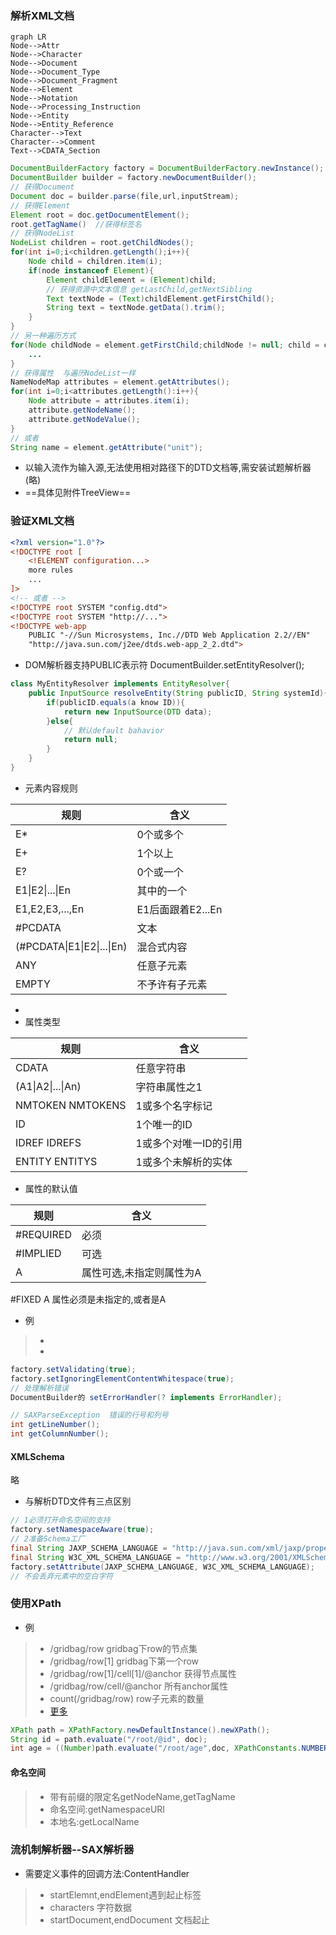 ### 解析XML文档
```
graph LR
Node-->Attr
Node-->Character
Node-->Document
Node-->Document_Type
Node-->Document_Fragment
Node-->Element
Node-->Notation
Node-->Processing_Instruction
Node-->Entity
Node-->Entity_Reference
Character-->Text
Character-->Comment
Text-->CDATA_Section
```
```java
DocumentBuilderFactory factory = DocumentBuilderFactory.newInstance();
DocumentBuilder builder = factory.newDocumentBuilder();
// 获得Document
Document doc = builder.parse(file,url,inputStream);
// 获得Element
Element root = doc.getDocumentElement();
root.getTagName()  //获得标签名
// 获得NodeList
NodeList children = root.getChildNodes();
for(int i=0;i<children.getLength();i++){
    Node child = children.item(i);
    if(node instanceof Element){
        Element childElement = (Element)child;
        // 获得资源中文本信息 getLastChild,getNextSibling
        Text textNode = (Text)childElement.getFirstChild();
        String text = textNode.getData().trim();
    }
}
// 另一种遍历方式
for(Node childNode = element.getFirstChild;childNode != null; child = childNode.getNextSibling()){
    ...
}
// 获得属性  与遍历NodeList一样
NameNodeMap attributes = element.getAttributes();
for(int i=0;i<attributes.getLength():i++){
    Node attribute = attributes.item(i);
    attribute.getNodeName();
    attribute.getNodeValue();
}
// 或者
String name = element.getAttribute("unit");
```
* 以输入流作为输入源,无法使用相对路径下的DTD文档等,需安装试题解析器(略)
* ==具体见附件TreeView==
### 验证XML文档
```xml
<?xml version="1.0"?>
<!DOCTYPE root [
    <!ELEMENT configuration...>
    more rules
    ...
]>
<!-- 或者 -->
<!DOCTYPE root SYSTEM "config.dtd">
<!DOCTYPE root SYSTEM "http://...">
<!DOCTYPE web-app
    PUBLIC "-//Sun Microsystems, Inc.//DTD Web Application 2.2//EN"
    "http://java.sun.com/j2ee/dtds.web-app_2_2.dtd">
```
* DOM解析器支持PUBLIC表示符 DocumentBuilder.setEntityResolver();
```java
class MyEntityResolver implements EntityResolver{
    public InputSource resolveEntity(String publicID, String systemId){
        if(publicID.equals(a know ID)){
            return new InputSource(DTD data);
        }else{
            // 默认default bahavior
            return null;
        }
    }
}
```
* 元素内容规则

规则 | 含义
---|---
E* | 0个或多个
E+ | 1个以上
E? | 0个或一个
E1\|E2\|...\|En|其中的一个
E1,E2,E3,...,En|E1后面跟着E2...En
#PCDATA|文本
(#PCDATA\|E1\|E2\|...\|En)|混合式内容
ANY|任意子元素
EMPTY|不予许有子元素
* <ATTLIST element attribute type default>
* 属性类型

规则 | 含义
---|---
CDATA | 任意字符串
(A1\|A2\|...\|An)| 字符串属性之1
NMTOKEN NMTOKENS|1或多个名字标记
ID|1个唯一的ID
IDREF IDREFS|1或多个对唯一ID的引用
ENTITY ENTITYS|1或多个未解析的实体
* 属性的默认值

规则 | 含义
---|---
#REQUIRED | 必须
#IMPLIED | 可选
A | 属性可选,未指定则属性为A
#FIXED A 属性必须是未指定的,或者是A
* 例
>* <!ATTLIST font style (plain|bold|italic|bold-italic) "plain">
>* <!ATTLIST size unit CDATA #IMPLIED>
```java
factory.setValidating(true);
factory.setIgnoringElementContentWhitespace(true);
// 处理解析错误
DocumentBuilder的 setErrorHandler(? implements ErrorHandler);

// SAXParseException  错误的行号和列号
int getLineNumber();
int getColumnNumber();
```
#### XMLSchema
略
* 与解析DTD文件有三点区别
```java
// 1必须打开命名空间的支持
factory.setNamespaceAware(true);
// 2准备Schema工厂
final String JAXP_SCHEMA_LANGUAGE = "http://java.sun.com/xml/jaxp/properties/schemaLanguage";
final String W3C_XML_SCHEMA_LANGUAGE = "http://www.w3.org/2001/XMLSchema";
factory.setAttribute(JAXP_SCHEMA_LANGUAGE, W3C_XML_SCHEMA_LANGUAGE);
// 不会丢弃元素中的空白字符
```
### 使用XPath
* 例
>* /gridbag/row  gridbag下row的节点集
>* /gridbag/row[1] gridbag下第一个row
>* /gridbag/row[1]/cell[1]/@anchor  获得节点属性
>* /gridbag/row/cell/@anchor  所有anchor属性
>* count(/gridbag/row)   row子元素的数量
>* [更多](http://www.zvon.org/xxl/XPathTutorial/General/examples.html)
```java
XPath path = XPathFactory.newDefaultInstance().newXPath();
String id = path.evaluate("/root/@id", doc);
int age = ((Number)path.evaluate("/root/age",doc, XPathConstants.NUMBER)).intValue();
```
#### 命名空间
>* 带有前缀的限定名getNodeName,getTagName
>* 命名空间:getNamespaceURI 
>* 本地名:getLocalName
### 流机制解析器--SAX解析器
* 需要定义事件的回调方法:ContentHandler
>* startElemnt,endElement遇到起止标签
>* characters 字符数据
>* startDocument,endDocument  文档起止


